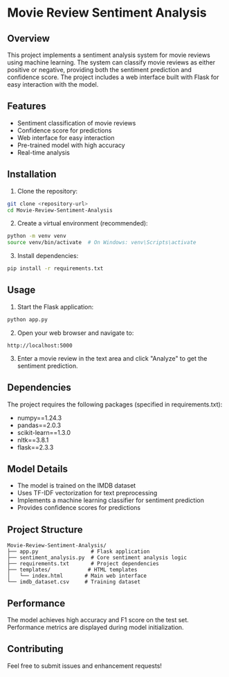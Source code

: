 # Movie Review Sentiment Analysis

## Overview
This project implements a sentiment analysis system for movie reviews using machine learning. The system can classify movie reviews as either positive or negative, providing both the sentiment prediction and confidence score. The project includes a web interface built with Flask for easy interaction with the model.

## Features
- Sentiment classification of movie reviews
- Confidence score for predictions
- Web interface for easy interaction
- Pre-trained model with high accuracy
- Real-time analysis

## Installation

1. Clone the repository:
```bash
git clone <repository-url>
cd Movie-Review-Sentiment-Analysis
```

2. Create a virtual environment (recommended):
```bash
python -m venv venv
source venv/bin/activate  # On Windows: venv\Scripts\activate
```

3. Install dependencies:
```bash
pip install -r requirements.txt
```

## Usage

1. Start the Flask application:
```bash
python app.py
```

2. Open your web browser and navigate to:
```
http://localhost:5000
```

3. Enter a movie review in the text area and click "Analyze" to get the sentiment prediction.

## Dependencies
The project requires the following packages (specified in requirements.txt):
- numpy==1.24.3
- pandas==2.0.3
- scikit-learn==1.3.0
- nltk==3.8.1
- flask==2.3.3

## Model Details
- The model is trained on the IMDB dataset
- Uses TF-IDF vectorization for text preprocessing
- Implements a machine learning classifier for sentiment prediction
- Provides confidence scores for predictions

## Project Structure
```
Movie-Review-Sentiment-Analysis/
├── app.py                 # Flask application
├── sentiment_analysis.py  # Core sentiment analysis logic
├── requirements.txt       # Project dependencies
├── templates/            # HTML templates
│   └── index.html       # Main web interface
└── imdb_dataset.csv     # Training dataset
```

## Performance
The model achieves high accuracy and F1 score on the test set. Performance metrics are displayed during model initialization.

## Contributing
Feel free to submit issues and enhancement requests! 